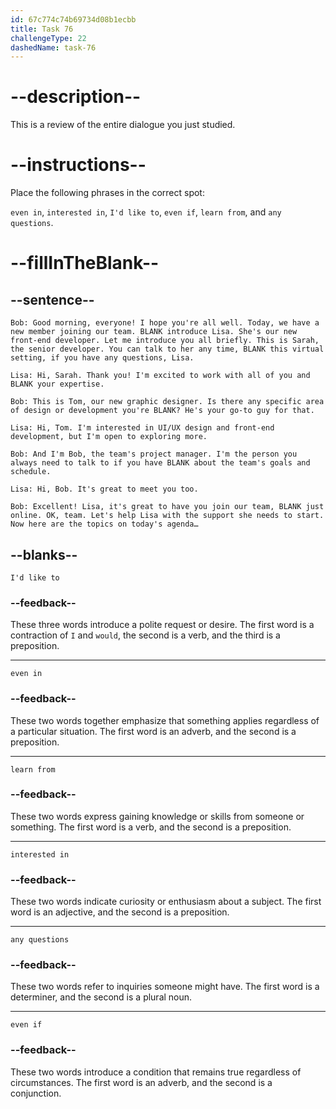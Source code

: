 ```yaml
---
id: 67c774c74b69734d08b1ecbb
title: Task 76
challengeType: 22
dashedName: task-76
---
```

<!-- REVIEW -->

# --description--

This is a review of the entire dialogue you just studied.

# --instructions--

Place the following phrases in the correct spot:

`even in`, `interested in`, `I'd like to`, `even if`, `learn from`, and `any questions`.

# --fillInTheBlank--

## --sentence--

`Bob: Good morning, everyone! I hope you're all well. Today, we have a new member joining our team. BLANK introduce Lisa. She's our new front-end developer. Let me introduce you all briefly. This is Sarah, the senior developer. You can talk to her any time, BLANK this virtual setting, if you have any questions, Lisa.`  

`Lisa: Hi, Sarah. Thank you! I'm excited to work with all of you and BLANK your expertise.`  

`Bob: This is Tom, our new graphic designer. Is there any specific area of design or development you're BLANK? He's your go-to guy for that.`  

`Lisa: Hi, Tom. I'm interested in UI/UX design and front-end development, but I'm open to exploring more.`  

`Bob: And I'm Bob, the team's project manager. I'm the person you always need to talk to if you have BLANK about the team's goals and schedule.`  

`Lisa: Hi, Bob. It's great to meet you too.`  

`Bob: Excellent! Lisa, it's great to have you join our team, BLANK just online. OK, team. Let's help Lisa with the support she needs to start. Now here are the topics on today's agenda…`  

## --blanks--

`I'd like to`  

### --feedback--  

These three words introduce a polite request or desire. The first word is a contraction of `I` and `would`, the second is a verb, and the third is a preposition.  

---

`even in`  

### --feedback--  

These two words together emphasize that something applies regardless of a particular situation. The first word is an adverb, and the second is a preposition.  

---

`learn from`  

### --feedback--  

These two words express gaining knowledge or skills from someone or something. The first word is a verb, and the second is a preposition.  

---

`interested in`  

### --feedback--  

These two words indicate curiosity or enthusiasm about a subject. The first word is an adjective, and the second is a preposition.  

---

`any questions`  

### --feedback--  

These two words refer to inquiries someone might have. The first word is a determiner, and the second is a plural noun.  

---

`even if`  

### --feedback--  

These two words introduce a condition that remains true regardless of circumstances. The first word is an adverb, and the second is a conjunction.  
